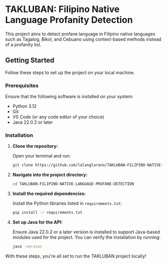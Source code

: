 # TAKLUBAN: Filipino Native Language Profanity Detection

This project aims to detect profane language in Filipino native languages such as Tagalog, Bikol, and Cebuano using context-based methods instead of a profanity list.

## Getting Started

Follow these steps to set up the project on your local machine.

### Prerequisites

Ensure that the following software is installed on your system:

- Python 3.12
- Git
- VS Code (or any code editor of your choice)
- Java 22.0.2 or later

### Installation

1. **Clone the repository:**

   Open your terminal and run:

   ```bash
   git clone https://github.com/lalanglarano/TAKLUBAN-FILIPINO-NATIVE-LANGUAGE-PROFANE-DETECTION.git
   ```

2. **Navigate into the project directory:**

   ```bash
   cd TAKLUBAN-FILIPINO-NATIVE-LANGUAGE-PROFANE-DETECTION
   ```

3. **Install the required dependencies:**

   Install the Python libraries listed in `requirements.txt`:

   ```bash
   pip install -r requirements.txt
   ```

4. **Set up Java for the API:**

   Ensure Java 22.0.2 or a later version is installed to support Java-based modules used for the project. You can verify the installation by running:

   ```bash
   java -version
   ```

With these steps, you're all set to run the TAKLUBAN project locally!